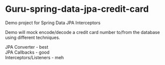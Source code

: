 # Guru-spring-data-jpa-credit-card
Demo project for Spring Data JPA Interceptors

Demo will mock encode/decode a credit card number to/from the database using different techniques.

JPA Converter - best  
JPA Callbacks - good  
Interceptors/Listeners - meh  
